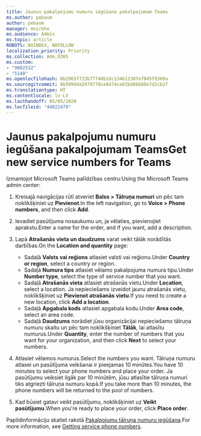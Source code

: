 ```yaml
---
title: Jaunus pakalpojumu numuru iegūšana pakalpojumam Teams
ms.author: pebaum
author: pebaum
manager: mnirkhe
ms.audience: Admin
ms.topic: article
ROBOTS: NOINDEX, NOFOLLOW
localization_priority: Priority
ms.collection: Adm_O365
ms.custom:
- "9002532"
- "5140"
ms.openlocfilehash: 8b2965f723b77740b2dc134612387ef045f0360a
ms.sourcegitcommit: 8b50994a2979778ce8474ce83bd86b60e7d2cb2f
ms.translationtype: HT
ms.contentlocale: lv-LV
ms.lasthandoff: 05/05/2020
ms.locfileid: "44022479"
---
```

# <a name="get-new-service-numbers-for-teams"></a><span data-ttu-id="674fe-102">Jaunus pakalpojumu numuru iegūšana pakalpojumam Teams</span><span class="sxs-lookup"><span data-stu-id="674fe-102">Get new service numbers for Teams</span></span>

<span data-ttu-id="674fe-103">Izmantojot Microsoft Teams palīdzības centru:</span><span class="sxs-lookup"><span data-stu-id="674fe-103">Using the Microsoft Teams admin center:</span></span>

1. <span data-ttu-id="674fe-104">Kreisajā navigācijas rūtī atveriet **Balss > Tālruņa numuri** un pēc tam noklikšķiniet uz **Pievienot**.</span><span class="sxs-lookup"><span data-stu-id="674fe-104">In the left navigation, go to **Voice > Phone numbers**, and then click **Add**.</span></span>
2. <span data-ttu-id="674fe-105">Ievadiet pasūtījuma nosaukumu un, ja vēlaties, pievienojiet aprakstu.</span><span class="sxs-lookup"><span data-stu-id="674fe-105">Enter a name for the order, and if you want, add a description.</span></span>
3. <span data-ttu-id="674fe-106">Lapā **Atrašanās vieta un daudzums** varat veikt tālāk norādītās darbības.</span><span class="sxs-lookup"><span data-stu-id="674fe-106">On the **Location and quantity** page:</span></span>

    - <span data-ttu-id="674fe-107">Sadaļā **Valsts vai reģions** atlasiet valsti vai reģionu.</span><span class="sxs-lookup"><span data-stu-id="674fe-107">Under **Country or region**, select a country or region.</span></span>
    - <span data-ttu-id="674fe-108">Sadaļā **Numura tips** atlasiet vēlamo pakalpojuma numura tipu.</span><span class="sxs-lookup"><span data-stu-id="674fe-108">Under **Number type**, select the type of service number that you want.</span></span>
    - <span data-ttu-id="674fe-109">Sadaļā **Atrašanās vieta** atlasiet atrašanās vietu.</span><span class="sxs-lookup"><span data-stu-id="674fe-109">Under **Location**, select a location.</span></span> <span data-ttu-id="674fe-110">Ja nepieciešams izveidot jaunu atrašanās vietu, noklikšķiniet uz **Pievienot atrašanās vietu**.</span><span class="sxs-lookup"><span data-stu-id="674fe-110">If you need to create a new location, click **Add a location**.</span></span>
    - <span data-ttu-id="674fe-111">Sadaļā **Apgabala kods** atlasiet apgabala kodu.</span><span class="sxs-lookup"><span data-stu-id="674fe-111">Under **Area code**, select an area code.</span></span>
    - <span data-ttu-id="674fe-112">Sadaļā **Daudzums** norādiet jūsu organizācijai nepieciešamo tālruņa numuru skaitu un pēc tam noklikšķiniet **Tālāk**, lai atlasītu numurus.</span><span class="sxs-lookup"><span data-stu-id="674fe-112">Under **Quantity**, enter the number of numbers that you want for your organization, and then click **Next** to select your numbers.</span></span>
    
4. <span data-ttu-id="674fe-113">Atlasiet vēlamos numurus.</span><span class="sxs-lookup"><span data-stu-id="674fe-113">Select the numbers you want.</span></span> <span data-ttu-id="674fe-114">Tālruņa numuru atlasei un pasūtījuma veikšanai ir pieejamas 10 minūtes.</span><span class="sxs-lookup"><span data-stu-id="674fe-114">You have 10 minutes to select your phone numbers and place your order.</span></span> <span data-ttu-id="674fe-115">Ja pasūtījumu veiksiet ilgāk par 10 minūtēm, jūsu atlasītie tālruņa numuri tiks atgriezti tālruņa numuru kopā.</span><span class="sxs-lookup"><span data-stu-id="674fe-115">If you take more than 10 minutes, the phone numbers will be returned to the pool of numbers.</span></span>
5. <span data-ttu-id="674fe-116">Kad būsiet gatavi veikt pasūtījumu, noklikšķiniet uz **Veikt pasūtījumu**.</span><span class="sxs-lookup"><span data-stu-id="674fe-116">When you're ready to place your order, click **Place order**.</span></span>

<span data-ttu-id="674fe-117">Papildinformāciju skatiet rakstā [Pakalpojumu tālruņa numuru iegūšana](https://docs.microsoft.com/microsoftteams/getting-service-phone-numbers).</span><span class="sxs-lookup"><span data-stu-id="674fe-117">For more information, see [Getting service phone numbers](https://docs.microsoft.com/microsoftteams/getting-service-phone-numbers).</span></span>
